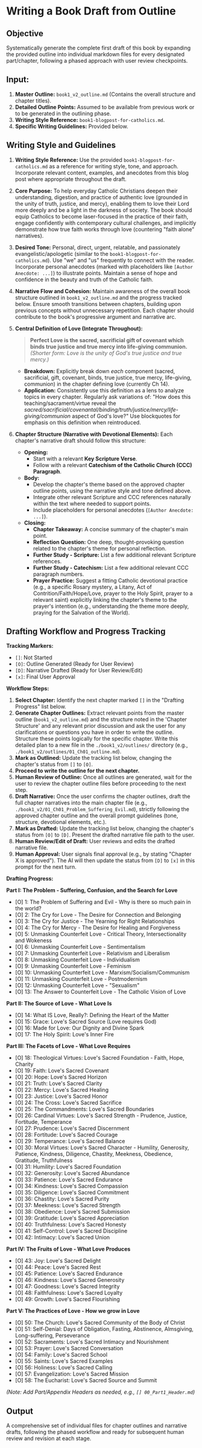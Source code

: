 # Writing a Book Draft from Outline

## Objective

Systematically generate the complete first draft of this book by expanding the provided outline into individual markdown files for every designated part/chapter, following a phased approach with user review checkpoints.

## Input:

1.  **Master Outline:** `book1_v2_outline.md` (Contains the overall structure and chapter titles).
2.  **Detailed Outline Points:** Assumed to be available from previous work or to be generated in the outlining phase.
3.  **Writing Style Reference:** `book1-blogpost-for-catholics.md`.
4.  **Specific Writing Guidelines:** Provided below.

## Writing Style and Guidelines

1.  **Writing Style Reference:** Use the provided `book1-blogpost-for-catholics.md` as a reference for writing style, tone, and approach. Incorporate relevant content, examples, and anecdotes from this blog post where appropriate throughout the draft.
2.  **Core Purpose:** To help everyday Catholic Christians deepen their understanding, digestion, and practice of authentic love (grounded in the unity of truth, justice, and mercy), enabling them to love their Lord more deeply and be a light in the darkness of society. The book should equip Catholics to become laser-focused in the practice of their faith, engage confidently with contemporary cultural challenges, and implicitly demonstrate how true faith works through love (countering "faith alone" narratives).
3.  **Desired Tone:** Personal, direct, urgent, relatable, and passionately evangelistic/apologetic (similar to the `book1-blogpost-for-catholics.md`). Use "we" and "us" frequently to connect with the reader. Incorporate personal anecdotes (marked with placeholders like `[Author Anecdote: ...]`) to illustrate points. Maintain a sense of hope and confidence in the beauty and truth of the Catholic faith.
4.  **Narrative Flow and Cohesion:** Maintain awareness of the overall book structure outlined in `book1_v2_outline.md` and the progress tracked below. Ensure smooth transitions between chapters, building upon previous concepts without unnecessary repetition. Each chapter should contribute to the book's progressive argument and narrative arc.
5.  **Central Definition of Love (Integrate Throughout):**

    > **Perfect Love is the sacred, sacrificial gift of covenant which binds true justice and true mercy into life-giving communion.**
    > _(Shorter form: Love is the unity of God's true justice and true mercy.)_

    *   **Breakdown:** Explicitly break down _each_ component (sacred, sacrificial, gift, covenant, binds, true justice, true mercy, life-giving, communion) in the chapter defining love (currently Ch 14).
    *   **Application:** Consistently use this definition as a lens to analyze topics in every chapter. Regularly ask variations of: "How does this teaching/sacrament/virtue reveal the _sacred/sacrificial/covenantal/binding/truth/justice/mercy/life-giving/communion_ aspect of God's love?" Use blockquotes for emphasis on this definition when reintroduced.

6.  **Chapter Structure (Narrative with Devotional Elements):** Each chapter's narrative draft should follow this structure:
    *   **Opening:**
        *   Start with a relevant **Key Scripture Verse**.
        *   Follow with a relevant **Catechism of the Catholic Church (CCC) Paragraph**.
    *   **Body:**
        *   Develop the chapter's theme based on the approved chapter outline points, using the narrative style and tone defined above.
        *   Integrate other relevant Scripture and CCC references naturally within the text where needed to support points.
        *   Include placeholders for personal anecdotes (`[Author Anecdote: ...]`).
    *   **Closing:**
        *   **Chapter Takeaway:** A concise summary of the chapter's main point.
        *   **Reflection Question:** One deep, thought-provoking question related to the chapter's theme for personal reflection.
        *   **Further Study - Scripture:** List a few additional relevant Scripture references.
        *   **Further Study - Catechism:** List a few additional relevant CCC paragraph numbers.
        *   **Prayer Practice:** Suggest a fitting Catholic devotional practice (e.g., a specific Rosary mystery, a Litany, Act of Contrition/Faith/Hope/Love, prayer to the Holy Spirit, prayer to a relevant saint) explicitly linking the chapter's theme to the prayer's intention (e.g., understanding the theme more deeply, praying for the Salvation of the World).

## Drafting Workflow and Progress Tracking

**Tracking Markers:**
*   `[]`: Not Started
*   `[O]`: Outline Generated (Ready for User Review)
*   `[D]`: Narrative Drafted (Ready for User Review/Edit)
*   `[x]`: Final User Approval

**Workflow Steps:**

1.  **Select Chapter:** Identify the next chapter marked `[]` in the "Drafting Progress" list below.
2.  **Generate Chapter Outlines:** Extract relevant points from the master outline (`book1_v2_outline.md`) and the structure noted in the 'Chapter Structure' and any relevant prior discussion and ask the user for any clarifications or questions you have in order to write the outline. Structure these points logically for the specific chapter. Write this detailed plan to a new file in the `./book1_v2/outlines/` directory (e.g., `./book1_v2/outlines/01_Ch01_outline.md`).
3.  **Mark as Outlined:** Update the tracking list below, changing the chapter's status from `[]` to `[O]`.
4.  **Proceed to write the outline for the next chapter.**
5.  **Human Review of Outline:** Once all outlines are generated, wait for the user to review the chapter outline files before proceeding to the next step.
6.  **Draft Narrative:** Once the user confirms the chapter outlines, draft the full chapter narratives into the main chapter file (e.g., `./book1_v2/01_Ch01_Problem_Suffering_Evil.md`), strictly following the approved chapter outline and the overall prompt guidelines (tone, structure, devotional elements, etc.).
7.  **Mark as Drafted:** Update the tracking list below, changing the chapter's status from `[O]` to `[D]`. Present the drafted narrative file path to the user.
8.  **Human Review/Edit of Draft:** User reviews and edits the drafted narrative file.
9.  **Human Approval:** User signals final approval (e.g., by stating "Chapter X is approved"). The AI will then update the status from `[D]` to `[x]` in this prompt for the next turn.

**Drafting Progress:**

**Part I: The Problem - Suffering, Confusion, and the Search for Love**
*   [O] 1: The Problem of Suffering and Evil - Why is there so much pain in the world?
*   [O] 2: The Cry for Love - The Desire for Connection and Belonging
*   [O] 3: The Cry for Justice - The Yearning for Right Relationships
*   [O] 4: The Cry for Mercy - The Desire for Healing and Forgiveness
*   [O] 5: Unmasking Counterfeit Love - Critical Theory, Intersectionality and Wokeness
*   [O] 6: Unmasking Counterfeit Love - Sentimentalism
*   [O] 7: Unmasking Counterfeit Love - Relativism and Liberalism
*   [O] 8: Unmasking Counterfeit Love - Individualism
*   [O] 9: Unmasking Counterfeit Love - Feminism
*   [O] 10: Unmasking Counterfeit Love - Marxism/Socialism/Communism
*   [O] 11: Unmasking Counterfeit Love - Postmodernism
*   [O] 12: Unmasking Counterfeit Love - "Sexualism"
*   [O] 13: The Answer to Counterfeit Love - The Catholic Vision of Love

**Part II: The Source of Love - What Love Is**
*   [O] 14: What IS Love, Really?: Defining the Heart of the Matter
*   [O] 15: Grace: Love's Sacred Source (Love requires God)
*   [O] 16: Made for Love: Our Dignity and Divine Spark
*   [O] 17: The Holy Spirit: Love's Inner Fire

**Part III: The Facets of Love - What Love Requires**
*   [O] 18: Theological Virtues: Love's Sacred Foundation - Faith, Hope, Charity
*   [O] 19: Faith: Love's Sacred Covenant
*   [O] 20: Hope: Love's Sacred Horizon
*   [O] 21: Truth: Love's Sacred Clarity
*   [O] 22: Mercy: Love's Sacred Healing
*   [O] 23: Justice: Love's Sacred Honor
*   [O] 24: The Cross: Love's Sacred Sacrifice
*   [O] 25: The Commandments: Love's Sacred Boundaries
*   [O] 26: Cardinal Virtues: Love's Sacred Strength - Prudence, Justice, Fortitude, Temperance
*   [O] 27: Prudence: Love's Sacred Discernment
*   [O] 28: Fortitude: Love's Sacred Courage
*   [O] 29: Temperance: Love's Sacred Balance
*   [O] 30: Moral Virtues: Love's Sacred Character - Humility, Generosity, Patience, Kindness, Diligence, Chastity, Meekness, Obedience, Gratitude, Truthfulness
*   [O] 31: Humility: Love's Sacred Foundation
*   [O] 32: Generosity: Love's Sacred Abundance
*   [O] 33: Patience: Love's Sacred Endurance
*   [O] 34: Kindness: Love's Sacred Compassion
*   [O] 35: Diligence: Love's Sacred Commitment
*   [O] 36: Chastity: Love's Sacred Purity
*   [O] 37: Meekness: Love's Sacred Strength
*   [O] 38: Obedience: Love's Sacred Submission
*   [O] 39: Gratitude: Love's Sacred Appreciation
*   [O] 40: Truthfulness: Love's Sacred Honesty
*   [O] 41: Self-Control: Love's Sacred Discipline
*   [O] 42: Intimacy: Love's Sacred Union

**Part IV: The Fruits of Love - What Love Produces**
*   [O] 43: Joy: Love's Sacred Delight
*   [O] 44: Peace: Love's Sacred Rest
*   [O] 45: Patience: Love's Sacred Endurance
*   [O] 46: Kindness: Love's Sacred Generosity
*   [O] 47: Goodness: Love's Sacred Integrity
*   [O] 48: Faithfulness: Love's Sacred Loyalty
*   [O] 49: Growth: Love's Sacred Flourishing

**Part V: The Practices of Love - How we grow in Love**
*   [O] 50: The Church: Love's Sacred Community of the Body of Christ
*   [O] 51: Self-Denial: Days of Obligation, Fasting, Abstinence, Almsgiving, Long-suffering, Perseverance
*   [O] 52: Sacraments: Love's Sacred Intimacy and Nourishment
*   [O] 53: Prayer: Love's Sacred Conversation
*   [O] 54: Family: Love's Sacred School
*   [O] 55: Saints: Love's Sacred Examples
*   [O] 56: Holiness: Love's Sacred Calling
*   [O] 57: Evangelization: Love's Sacred Mission
*   [O] 58: The Eucharist: Love's Sacred Source and Summit

*(Note: Add Part/Appendix Headers as needed, e.g., `[] 00_Part1_Header.md`)*

## Output

A comprehensive set of individual files for chapter outlines and narrative drafts, following the phased workflow and ready for subsequent human review and revision at each stage.
